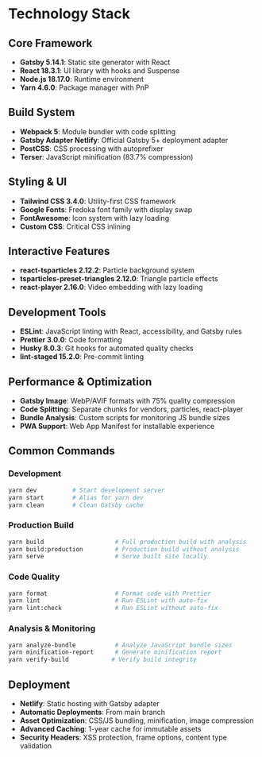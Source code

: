 # Technology Stack

## Core Framework
- **Gatsby 5.14.1**: Static site generator with React
- **React 18.3.1**: UI library with hooks and Suspense
- **Node.js 18.17.0**: Runtime environment
- **Yarn 4.6.0**: Package manager with PnP

## Build System
- **Webpack 5**: Module bundler with code splitting
- **Gatsby Adapter Netlify**: Official Gatsby 5+ deployment adapter
- **PostCSS**: CSS processing with autoprefixer
- **Terser**: JavaScript minification (83.7% compression)

## Styling & UI
- **Tailwind CSS 3.4.0**: Utility-first CSS framework
- **Google Fonts**: Fredoka font family with display swap
- **FontAwesome**: Icon system with lazy loading
- **Custom CSS**: Critical CSS inlining

## Interactive Features
- **react-tsparticles 2.12.2**: Particle background system
- **tsparticles-preset-triangles 2.12.0**: Triangle particle effects
- **react-player 2.16.0**: Video embedding with lazy loading

## Development Tools
- **ESLint**: JavaScript linting with React, accessibility, and Gatsby rules
- **Prettier 3.0.0**: Code formatting
- **Husky 8.0.3**: Git hooks for automated quality checks
- **lint-staged 15.2.0**: Pre-commit linting

## Performance & Optimization
- **Gatsby Image**: WebP/AVIF formats with 75% quality compression
- **Code Splitting**: Separate chunks for vendors, particles, react-player
- **Bundle Analysis**: Custom scripts for monitoring JS bundle sizes
- **PWA Support**: Web App Manifest for installable experience

## Common Commands

### Development
```bash
yarn dev          # Start development server
yarn start        # Alias for yarn dev
yarn clean        # Clean Gatsby cache
```

### Production Build
```bash
yarn build                    # Full production build with analysis
yarn build:production         # Production build without analysis
yarn serve                    # Serve built site locally
```

### Code Quality
```bash
yarn format                   # Format code with Prettier
yarn lint                     # Run ESLint with auto-fix
yarn lint:check               # Run ESLint without auto-fix
```

### Analysis & Monitoring
```bash
yarn analyze-bundle           # Analyze JavaScript bundle sizes
yarn minification-report      # Generate minification report
yarn verify-build            # Verify build integrity
```

## Deployment
- **Netlify**: Static hosting with Gatsby adapter
- **Automatic Deployments**: From main branch
- **Asset Optimization**: CSS/JS bundling, minification, image compression
- **Advanced Caching**: 1-year cache for immutable assets
- **Security Headers**: XSS protection, frame options, content type validation
